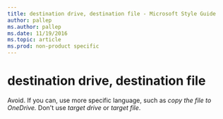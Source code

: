 ```yaml
---
title: destination drive, destination file - Microsoft Style Guide
author: pallep
ms.author: pallep
ms.date: 11/19/2016
ms.topic: article
ms.prod: non-product specific
---
```


# destination drive, destination file

Avoid. If you can, use more specific language, such as *copy the file to OneDrive.* Don't use *target drive* or *target file*. 
